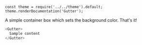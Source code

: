 ```
const theme = require('../../theme').default;
theme.renderDocumentation('Gutter');
```

A simple container box which sets the background color. That's it!

```javascript
<Gutter>
  Sample content
</Gutter>
```
